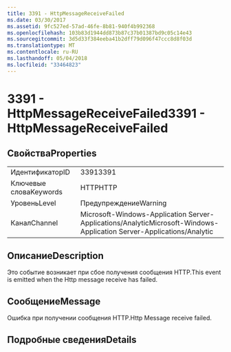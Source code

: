 ```yaml
---
title: 3391 - HttpMessageReceiveFailed
ms.date: 03/30/2017
ms.assetid: 9fc527ed-57ad-46fe-8b81-940f4b992368
ms.openlocfilehash: 103b83d1944dd873b87c37b01387bd9c05c14e43
ms.sourcegitcommit: 3d5d33f384eeba41b2dff79d096f47ccc8d8f03d
ms.translationtype: MT
ms.contentlocale: ru-RU
ms.lasthandoff: 05/04/2018
ms.locfileid: "33464823"
---
```

# <a name="3391---httpmessagereceivefailed"></a><span data-ttu-id="c5b58-102">3391 - HttpMessageReceiveFailed</span><span class="sxs-lookup"><span data-stu-id="c5b58-102">3391 - HttpMessageReceiveFailed</span></span>
## <a name="properties"></a><span data-ttu-id="c5b58-103">Свойства</span><span class="sxs-lookup"><span data-stu-id="c5b58-103">Properties</span></span>  
  
|||  
|-|-|  
|<span data-ttu-id="c5b58-104">Идентификатор</span><span class="sxs-lookup"><span data-stu-id="c5b58-104">ID</span></span>|<span data-ttu-id="c5b58-105">3391</span><span class="sxs-lookup"><span data-stu-id="c5b58-105">3391</span></span>|  
|<span data-ttu-id="c5b58-106">Ключевые слова</span><span class="sxs-lookup"><span data-stu-id="c5b58-106">Keywords</span></span>|<span data-ttu-id="c5b58-107">HTTP</span><span class="sxs-lookup"><span data-stu-id="c5b58-107">HTTP</span></span>|  
|<span data-ttu-id="c5b58-108">Уровень</span><span class="sxs-lookup"><span data-stu-id="c5b58-108">Level</span></span>|<span data-ttu-id="c5b58-109">Предупреждение</span><span class="sxs-lookup"><span data-stu-id="c5b58-109">Warning</span></span>|  
|<span data-ttu-id="c5b58-110">Канал</span><span class="sxs-lookup"><span data-stu-id="c5b58-110">Channel</span></span>|<span data-ttu-id="c5b58-111">Microsoft-Windows-Application Server-Applications/Analytic</span><span class="sxs-lookup"><span data-stu-id="c5b58-111">Microsoft-Windows-Application Server-Applications/Analytic</span></span>|  
  
## <a name="description"></a><span data-ttu-id="c5b58-112">Описание</span><span class="sxs-lookup"><span data-stu-id="c5b58-112">Description</span></span>  
 <span data-ttu-id="c5b58-113">Это событие возникает при сбое получения сообщения HTTP.</span><span class="sxs-lookup"><span data-stu-id="c5b58-113">This event is emitted when the Http message receive has failed.</span></span>  
  
## <a name="message"></a><span data-ttu-id="c5b58-114">Сообщение</span><span class="sxs-lookup"><span data-stu-id="c5b58-114">Message</span></span>  
 <span data-ttu-id="c5b58-115">Ошибка при получении сообщения HTTP.</span><span class="sxs-lookup"><span data-stu-id="c5b58-115">Http Message receive failed.</span></span>  
  
## <a name="details"></a><span data-ttu-id="c5b58-116">Подробные сведения</span><span class="sxs-lookup"><span data-stu-id="c5b58-116">Details</span></span>
